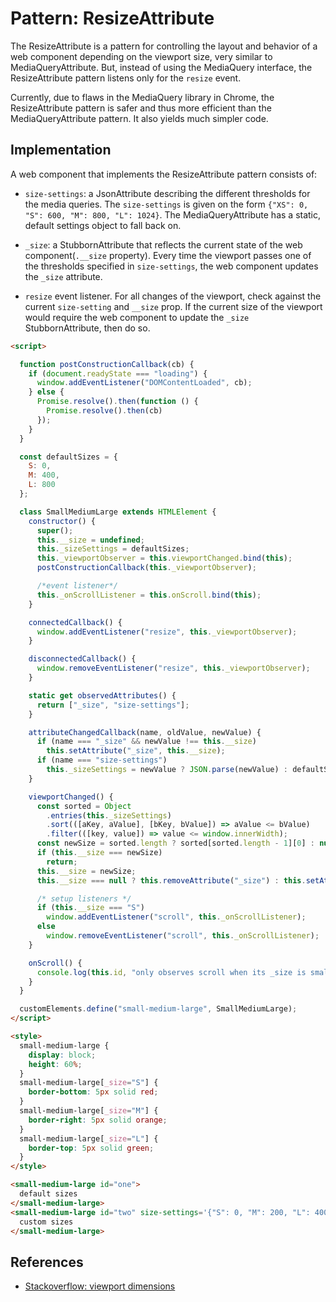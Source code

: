 # Pattern: ResizeAttribute

The ResizeAttribute is a pattern for controlling the layout and behavior of a web component depending on the viewport size, very similar to MediaQueryAttribute. But, instead of using the MediaQuery interface, the ResizeAttribute pattern listens only for the `resize` event.

Currently, due to flaws in the MediaQuery library in Chrome, the ResizeAttribute pattern is safer and thus more efficient than the MediaQueryAttribute pattern. It also yields much simpler code.

## Implementation

A web component that implements the ResizeAttribute pattern consists of:

 * `size-settings`: a JsonAttribute describing the different thresholds for the media queries. The `size-settings` is given on the form `{"XS": 0, "S": 600, "M": 800, "L": 1024}`. The MediaQueryAttribute has a static, default settings object to fall back on.

 * `_size`: a StubbornAttribute that reflects the current state of the web component(`.__size` property). Every time the viewport passes one of the thresholds specified in `size-settings`, the web component updates the `_size` attribute.

 * `resize` event listener. For all changes of the viewport, check against the current `size-setting` and `__size` prop. If the current size of the viewport would require the web component to update the `_size` StubbornAttribute, then do so.
   
<code-demo src="demo/ResizeSmallMediumLarge.html"></code-demo>

```html
<script>

  function postConstructionCallback(cb) {
    if (document.readyState === "loading") {
      window.addEventListener("DOMContentLoaded", cb);
    } else {
      Promise.resolve().then(function () {
        Promise.resolve().then(cb)
      });
    }
  }

  const defaultSizes = {
    S: 0,
    M: 400,
    L: 800
  };

  class SmallMediumLarge extends HTMLElement {
    constructor() {
      super();
      this.__size = undefined;
      this._sizeSettings = defaultSizes;
      this._viewportObserver = this.viewportChanged.bind(this);
      postConstructionCallback(this._viewportObserver);

      /*event listener*/
      this._onScrollListener = this.onScroll.bind(this);
    }

    connectedCallback() {
      window.addEventListener("resize", this._viewportObserver);
    }

    disconnectedCallback() {
      window.removeEventListener("resize", this._viewportObserver);
    }

    static get observedAttributes() {
      return ["_size", "size-settings"];
    }

    attributeChangedCallback(name, oldValue, newValue) {
      if (name === "_size" && newValue !== this.__size)
        this.setAttribute("_size", this.__size);
      if (name === "size-settings")
        this._sizeSettings = newValue ? JSON.parse(newValue) : defaultSizes;
    }

    viewportChanged() {
      const sorted = Object
        .entries(this._sizeSettings)
        .sort(([aKey, aValue], [bKey, bValue]) => aValue <= bValue)
        .filter(([key, value]) => value <= window.innerWidth);
      const newSize = sorted.length ? sorted[sorted.length - 1][0] : null;
      if (this.__size === newSize)
        return;
      this.__size = newSize;
      this.__size === null ? this.removeAttribute("_size") : this.setAttribute("_size", this.__size);

      /* setup listeners */
      if (this.__size === "S")
        window.addEventListener("scroll", this._onScrollListener);
      else
        window.removeEventListener("scroll", this._onScrollListener);
    }

    onScroll() {
      console.log(this.id, "only observes scroll when its _size is small");
    }
  }

  customElements.define("small-medium-large", SmallMediumLarge);
</script>

<style>
  small-medium-large {
    display: block;
    height: 60%;
  }
  small-medium-large[_size="S"] {
    border-bottom: 5px solid red;
  }
  small-medium-large[_size="M"] {
    border-right: 5px solid orange;
  }
  small-medium-large[_size="L"] {
    border-top: 5px solid green;
  }
</style>

<small-medium-large id="one">
  default sizes
</small-medium-large>
<small-medium-large id="two" size-settings='{"S": 0, "M": 200, "L": 400}'>
  custom sizes
</small-medium-large>
```   

## References

 * [Stackoverflow: viewport dimensions](https://stackoverflow.com/questions/1248081/get-the-browser-viewport-dimensions-with-javascript#answer-8876069)